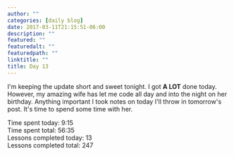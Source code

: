 ```yaml
---
author: ""
categories: [daily blog]
date: 2017-03-11T21:15:51-06:00
description: ""
featured: ""
featuredalt: ""
featuredpath: ""
linktitle: ""
title: Day 13
---
```


I'm keeping the update short and sweet tonight. I got **A LOT** done today. However, my amazing wife has let me code all day and into the night on her birthday. Anything important I took notes on today I'll throw in tomorrow's post. It's time to spend some time with her.

Time spent today: 9:15  
Time spent total: 56:35  
Lessons completed today: 13  
Lessons completed total: 247
